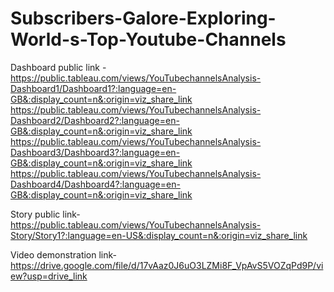 # Subscribers-Galore-Exploring-World-s-Top-Youtube-Channels


Dashboard public link -
https://public.tableau.com/views/YouTubechannelsAnalysis-Dashboard1/Dashboard1?:language=en-GB&:display_count=n&:origin=viz_share_link
https://public.tableau.com/views/YouTubechannelsAnalysis-Dashboard2/Dashboard2?:language=en-GB&:display_count=n&:origin=viz_share_link
https://public.tableau.com/views/YouTubechannelsAnalysis-Dashboard3/Dashboard3?:language=en-GB&:display_count=n&:origin=viz_share_link
https://public.tableau.com/views/YouTubechannelsAnalysis-Dashboard4/Dashboard4?:language=en-GB&:display_count=n&:origin=viz_share_link

Story public link-https://public.tableau.com/views/YouTubechannelsAnalysis-Story/Story1?:language=en-US&:display_count=n&:origin=viz_share_link

Video demonstration link-https://drive.google.com/file/d/17vAaz0J6uO3LZMi8F_VpAvS5VOZqPd9P/view?usp=drive_link
